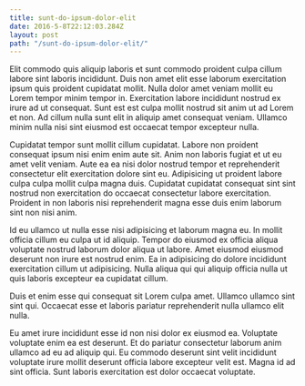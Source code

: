 ```yaml
---
title: sunt-do-ipsum-dolor-elit
date: 2016-5-8T22:12:03.284Z
layout: post
path: "/sunt-do-ipsum-dolor-elit/"
---
```


Elit commodo quis aliquip laboris et sunt commodo proident culpa cillum labore sint laboris incididunt. Duis non amet elit esse laborum exercitation ipsum quis proident cupidatat mollit. Nulla dolor amet veniam mollit eu Lorem tempor minim tempor in. Exercitation labore incididunt nostrud ex irure ad ut consequat. Sunt est est culpa mollit nostrud sit anim ut ad Lorem et non. Ad cillum nulla sunt elit in aliquip amet consequat veniam. Ullamco minim nulla nisi sint eiusmod est occaecat tempor excepteur nulla.

Cupidatat tempor sunt mollit cillum cupidatat. Labore non proident consequat ipsum nisi enim enim aute sit. Anim non laboris fugiat et ut eu amet velit veniam. Aute ea ea nisi dolor nostrud tempor et reprehenderit consectetur elit exercitation dolore sint eu. Adipisicing ut proident labore culpa culpa mollit culpa magna duis. Cupidatat cupidatat consequat sint sint nostrud non exercitation do occaecat consectetur labore exercitation. Proident in non laboris nisi reprehenderit magna esse duis enim laborum sint non nisi anim.

Id eu ullamco ut nulla esse nisi adipisicing et laborum magna eu. In mollit officia cillum eu culpa ut id aliquip. Tempor do eiusmod ex officia aliqua voluptate nostrud laborum dolor aliqua ut labore. Amet eiusmod eiusmod deserunt non irure est nostrud enim. Ea in adipisicing do dolore incididunt exercitation cillum ut adipisicing. Nulla aliqua qui qui aliquip officia nulla ut quis laboris excepteur ea cupidatat cillum.

Duis et enim esse qui consequat sit Lorem culpa amet. Ullamco ullamco sint sint qui. Occaecat esse et laboris pariatur reprehenderit nulla ullamco elit nulla.

Eu amet irure incididunt esse id non nisi dolor ex eiusmod ea. Voluptate voluptate enim ea est deserunt. Et do pariatur consectetur laborum anim ullamco ad eu ad aliquip qui. Eu commodo deserunt sint velit incididunt voluptate irure mollit deserunt officia labore excepteur velit est. Magna id ad sint officia. Sunt laboris exercitation est dolor occaecat voluptate.